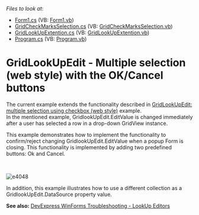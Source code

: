 <!-- default file list -->
*Files to look at*:

* [Form1.cs](./CS/GridLookUpEditCBMultipleSelection/Form1.cs) (VB: [Form1.vb](./VB/GridLookUpEditCBMultipleSelection/Form1.vb))
* [GridCheckMarksSelection.cs](./CS/GridLookUpEditCBMultipleSelection/GridCheckMarksSelection.cs) (VB: [GridCheckMarksSelection.vb](./VB/GridLookUpEditCBMultipleSelection/GridCheckMarksSelection.vb))
* [GridLookUpExtention.cs](./CS/GridLookUpEditCBMultipleSelection/GridLookUpExtention.cs) (VB: [GridLookUpExtention.vb](./VB/GridLookUpEditCBMultipleSelection/GridLookUpExtention.vb))
* [Program.cs](./CS/GridLookUpEditCBMultipleSelection/Program.cs) (VB: [Program.vb](./VB/GridLookUpEditCBMultipleSelection/Program.vb))
<!-- default file list end -->
# GridLookUpEdit - Multiple selection (web style) with the OK/Cancel buttons


<p>The current example extends the functionality described in <a href="https://www.devexpress.com/Support/Center/p/E3074">GridLookUpEdit: multiple selection using checkbox (web style)</a> example.<br />
In the mentioned example, GridlookUpEdit.EditValue is changed immediately after a user has selected a row in a drop-down GridView instance.</p><p>This example demonstrates how to implement the functionality to confirm/reject changing GridlookUpEdit.EditValue when a popup Form is closing. This functionality is implemented by adding two predefined buttons: Ok and Cancel.</p><br />

![e4048](https://user-images.githubusercontent.com/13340473/111780438-7607ee00-88c8-11eb-9380-b495e3ca9711.gif)

<p>In addition, this example illustrates how to use a different collection as a GridlookUpEdit.DataSource property value.</p>

<b>See also:</b>
[DevExpress WinForms Troubleshooting - LookUp Editors](https://go.devexpress.com/CheatSheets_WinForms_Examples_T929986.aspx)

<br/>


